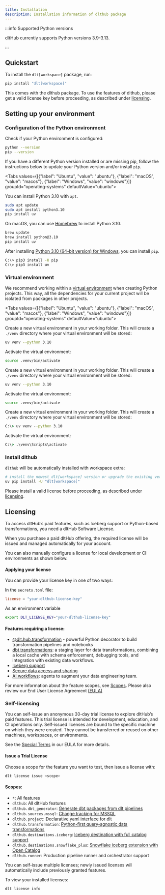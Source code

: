 ```yaml
---
title: Installation
description: Installation information of dlthub package
---
```


:::info Supported Python versions

dltHub currently supports Python versions 3.9-3.13.

:::

## Quickstart

To install the `dlt[workspace]` package, run:

```sh
pip install "dlt[workspace]"
```


This comes with the dlthub package. To use the features of dlthub, please get a valid license key before proceeding, as described under [licensing](#self-licensing).


## Setting up your environment

### Configuration of the Python environment

Check if your Python environment is configured:

```sh
python --version
pip --version
```

If you have a different Python version installed or are missing pip, follow the instructions below to update your Python version and/or install `pip`.

<Tabs values={[{"label": "Ubuntu", "value": "ubuntu"}, {"label": "macOS", "value": "macos"}, {"label": "Windows", "value": "windows"}]} groupId="operating-systems" defaultValue="ubuntu">
<TabItem value="ubuntu">

You can install Python 3.10 with `apt`.

```sh
sudo apt update
sudo apt install python3.10
pip install uv
```

  </TabItem>
  <TabItem value="macos">

On macOS, you can use [Homebrew](https://brew.sh) to install Python 3.10.

```sh
brew update
brew install python@3.10
pip install uv
```

  </TabItem>
  <TabItem value="windows">

After installing [Python 3.10 (64-bit version) for Windows](https://www.python.org/downloads/windows/), you can install `pip`.

```sh
C:\> pip3 install -U pip
C:\> pip3 install uv
```

  </TabItem>
</Tabs>

### Virtual environment

We recommend working within a [virtual environment](https://docs.python.org/3/library/venv.html) when creating Python projects.
This way, all the dependencies for your current project will be isolated from packages in other projects.

<Tabs values={[{"label": "Ubuntu", "value": "ubuntu"}, {"label": "macOS", "value": "macos"}, {"label": "Windows", "value": "windows"}]} groupId="operating-systems" defaultValue="ubuntu">

  <TabItem value="ubuntu">

Create a new virtual environment in your working folder. This will create a `./venv` directory where your virtual environment will be stored:

```sh
uv venv --python 3.10
```

Activate the virtual environment:

```sh
source .venv/bin/activate
```

  </TabItem>
  <TabItem value="macos">

Create a new virtual environment in your working folder. This will create a `./venv` directory where your virtual environment will be stored:

```sh
uv venv --python 3.10
```

Activate the virtual environment:

```sh
source .venv/bin/activate
```

  </TabItem>
  <TabItem value="windows">

Create a new virtual environment in your working folder. This will create a `./venv` directory where your virtual environment will be stored:

```bat
C:\> uv venv --python 3.10
```

Activate the virtual environment:

```bat
C:\> .\venv\Scripts\activate
```

  </TabItem>
</Tabs>

### Install dlthub

`dlthub` will be automatically installed with workspace extra:

```sh
# install the newest dlt[workspace] version or upgrade the existing version to the newest one
uv pip install -U "dlt[workspace]"
```

Please install a valid license before proceeding, as described under [licensing](#self-licensing).



## Licensing 

To access dltHub’s paid features, such as Iceberg support or Python-based transformations, you need a dltHub Software License.


When you purchase a paid dltHub offering, the required license will be issued and managed automatically for your account.

You can also manually configure a license for local development or CI environments as shown below.


#### Applying your license

You can provide your license key in one of two ways:

In the `secrets.toml` file:
```toml
license = "your-dlthub-license-key"
```

As an environment variable
```bash
export DLT_LICENSE_KEY="your-dlthub-license-key"
```

#### Features requiring a license:

- [@dlt.hub.transformation](../features/transformations/index.md) - powerful Python decorator to build transformation pipelines and notebooks
- [dbt transformations](../features/transformations/dbt-transformations.md): a staging layer for data transformations, combining a local cache with schema enforcement, debugging tools, and integration with existing data workflows.
- [Iceberg support](../ecosystem/iceberg.md)
- [Secure data access and sharing](../features/data-access.md)
- [AI workflows](../features/ai.md): agents to augment your data engineering team.

For more information about the feature scopes, see [Scopes](#scopes).
Please also review our End User License Agreement [(EULA)](../EULA.md)

### Self-licensing

You can self-issue an anonymous 30-day trial license to explore dltHub’s paid features.
This trial license is intended for development, education, and CI operations only. Self-issued licenses are bound to the specific machine on which they were created. They cannot be transferred or reused on other machines, workspaces, or environments.

See the [Special Terms](../EULA.md#specific-terms-for-the-self-issued-trial-license-self-issued-trial-terms) in our EULA for more details.

#### Issue a Trial License
Choose a scope for the feature you want to test, then issue a license with:
```sh
dlt license issue <scope>
```

#### Scopes:

* `*`: All features 
* `dlthub`: All dltHub features 
* `dlthub.dbt_generator`: [Generate dbt packages from dlt pipelines](../features/transformations/dbt-transformations)
* `dlthub.sources.mssql`: [Change tracking for MSSQL](../ecosystem/ms-sql)
* `dlthub.project`: [Declarative yaml interface for dlt](../features/project/)
* `dlthub.transformation`: [Python-first query-agnostic data transformations](../features/transformations/)
* `dlthub.destinations.iceberg`: [Iceberg destination with full catalog support](../ecosystem/iceberg)
* `dlthub.destinations.snowflake_plus`: [Snowflake iceberg extension with Open Catalog](../ecosystem/snowflake_plus)
* `dlthub.runner`: Production pipeline runner and orchestrator support

You can self-issue multiple licenses; newly issued licenses will automatically include previously granted features.

To view your installed licenses:
```sh
dlt license info
```




